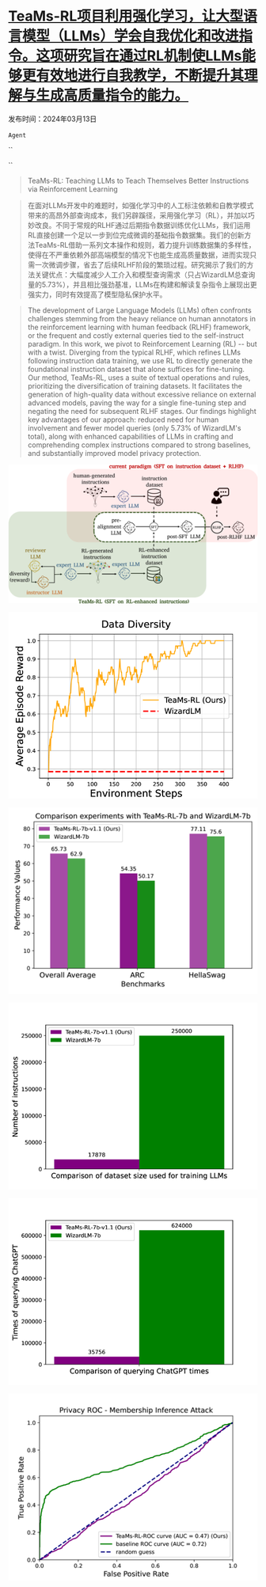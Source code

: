 # [TeaMs-RL项目利用强化学习，让大型语言模型（LLMs）学会自我优化和改进指令。这项研究旨在通过RL机制使LLMs能够更有效地进行自我教学，不断提升其理解与生成高质量指令的能力。](https://arxiv.org/abs/2403.08694)

发布时间：2024年03月13日

`Agent`

``

``

> TeaMs-RL: Teaching LLMs to Teach Themselves Better Instructions via Reinforcement Learning

> 在面对LLMs开发中的难题时，如强化学习中的人工标注依赖和自教学模式带来的高昂外部查询成本，我们另辟蹊径，采用强化学习（RL），并加以巧妙改良。不同于常规的RLHF通过后期指令数据训练优化LLMs，我们运用RL直接创建一个足以一步到位完成微调的基础指令数据集。我们的创新方法TeaMs-RL借助一系列文本操作和规则，着力提升训练数据集的多样性，使得在不严重依赖外部高端模型的情况下也能生成高质量数据，进而实现只需一次微调步骤，省去了后续RLHF阶段的繁琐过程。研究揭示了我们的方法关键优点：大幅度减少人工介入和模型查询需求（只占WizardLM总查询量的$5.73\%$），并且相比强劲基准，LLMs在构建和解读复杂指令上展现出更强实力，同时有效提高了模型隐私保护水平。

> The development of Large Language Models (LLMs) often confronts challenges stemming from the heavy reliance on human annotators in the reinforcement learning with human feedback (RLHF) framework, or the frequent and costly external queries tied to the self-instruct paradigm. In this work, we pivot to Reinforcement Learning (RL) -- but with a twist. Diverging from the typical RLHF, which refines LLMs following instruction data training, we use RL to directly generate the foundational instruction dataset that alone suffices for fine-tuning. Our method, TeaMs-RL, uses a suite of textual operations and rules, prioritizing the diversification of training datasets. It facilitates the generation of high-quality data without excessive reliance on external advanced models, paving the way for a single fine-tuning step and negating the need for subsequent RLHF stages. Our findings highlight key advantages of our approach: reduced need for human involvement and fewer model queries (only $5.73\%$ of WizardLM's total), along with enhanced capabilities of LLMs in crafting and comprehending complex instructions compared to strong baselines, and substantially improved model privacy protection.

![TeaMs-RL项目利用强化学习，让大型语言模型（LLMs）学会自我优化和改进指令。这项研究旨在通过RL机制使LLMs能够更有效地进行自我教学，不断提升其理解与生成高质量指令的能力。](../../../paper_images/2403.08694/x1.png)

![TeaMs-RL项目利用强化学习，让大型语言模型（LLMs）学会自我优化和改进指令。这项研究旨在通过RL机制使LLMs能够更有效地进行自我教学，不断提升其理解与生成高质量指令的能力。](../../../paper_images/2403.08694/x2.png)

![TeaMs-RL项目利用强化学习，让大型语言模型（LLMs）学会自我优化和改进指令。这项研究旨在通过RL机制使LLMs能够更有效地进行自我教学，不断提升其理解与生成高质量指令的能力。](../../../paper_images/2403.08694/x3.png)

![TeaMs-RL项目利用强化学习，让大型语言模型（LLMs）学会自我优化和改进指令。这项研究旨在通过RL机制使LLMs能够更有效地进行自我教学，不断提升其理解与生成高质量指令的能力。](../../../paper_images/2403.08694/x4.png)

![TeaMs-RL项目利用强化学习，让大型语言模型（LLMs）学会自我优化和改进指令。这项研究旨在通过RL机制使LLMs能够更有效地进行自我教学，不断提升其理解与生成高质量指令的能力。](../../../paper_images/2403.08694/x5.png)

![TeaMs-RL项目利用强化学习，让大型语言模型（LLMs）学会自我优化和改进指令。这项研究旨在通过RL机制使LLMs能够更有效地进行自我教学，不断提升其理解与生成高质量指令的能力。](../../../paper_images/2403.08694/x6.png)